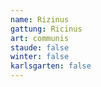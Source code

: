 ```yaml
---
name: Rizinus
gattung: Ricinus
art: communis
staude: false
winter: false
karlsgarten: false
---
```

